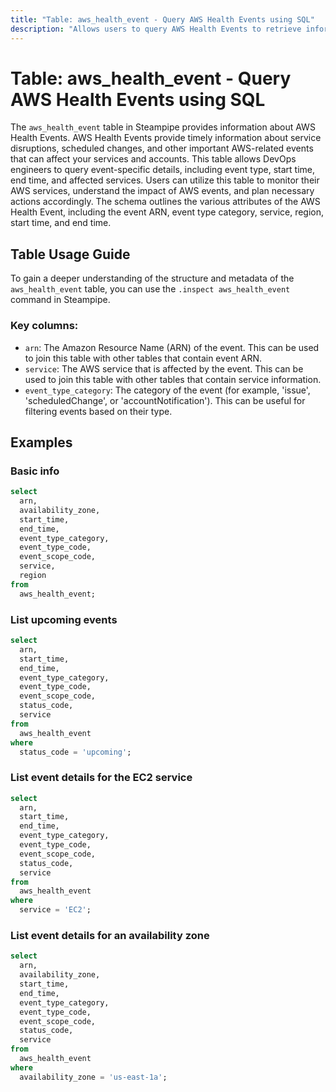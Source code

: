 ```yaml
---
title: "Table: aws_health_event - Query AWS Health Events using SQL"
description: "Allows users to query AWS Health Events to retrieve information about events that affect your AWS services and accounts."
---
```


# Table: aws_health_event - Query AWS Health Events using SQL

The `aws_health_event` table in Steampipe provides information about AWS Health Events. AWS Health Events provide timely information about service disruptions, scheduled changes, and other important AWS-related events that can affect your services and accounts. This table allows DevOps engineers to query event-specific details, including event type, start time, end time, and affected services. Users can utilize this table to monitor their AWS services, understand the impact of AWS events, and plan necessary actions accordingly. The schema outlines the various attributes of the AWS Health Event, including the event ARN, event type category, service, region, start time, and end time.

## Table Usage Guide

To gain a deeper understanding of the structure and metadata of the `aws_health_event` table, you can use the `.inspect aws_health_event` command in Steampipe.

### Key columns:

- `arn`: The Amazon Resource Name (ARN) of the event. This can be used to join this table with other tables that contain event ARN.
- `service`: The AWS service that is affected by the event. This can be used to join this table with other tables that contain service information.
- `event_type_category`: The category of the event (for example, 'issue', 'scheduledChange', or 'accountNotification'). This can be useful for filtering events based on their type.

## Examples

### Basic info

```sql
select
  arn,
  availability_zone,
  start_time,
  end_time,
  event_type_category,
  event_type_code,
  event_scope_code,
  service,
  region
from
  aws_health_event;
```

### List upcoming events

```sql
select
  arn,
  start_time,
  end_time,
  event_type_category,
  event_type_code,
  event_scope_code,
  status_code,
  service
from
  aws_health_event
where
  status_code = 'upcoming';
```

### List event details for the EC2 service

```sql
select
  arn,
  start_time,
  end_time,
  event_type_category,
  event_type_code,
  event_scope_code,
  status_code,
  service
from
  aws_health_event
where
  service = 'EC2';
```

### List event details for an availability zone

```sql
select
  arn,
  availability_zone,
  start_time,
  end_time,
  event_type_category,
  event_type_code,
  event_scope_code,
  status_code,
  service
from
  aws_health_event
where
  availability_zone = 'us-east-1a';
```
